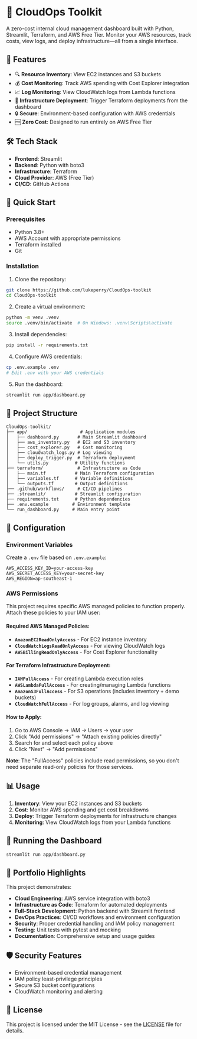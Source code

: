 # 🧠 CloudOps Toolkit

A zero-cost internal cloud management dashboard built with Python, Streamlit, Terraform, and AWS Free Tier. Monitor your AWS resources, track costs, view logs, and deploy infrastructure—all from a single interface.

## 🌟 Features

- 🔍 **Resource Inventory**: View EC2 instances and S3 buckets
- 💰 **Cost Monitoring**: Track AWS spending with Cost Explorer integration
- 📈 **Log Monitoring**: View CloudWatch logs from Lambda functions
- 🚀 **Infrastructure Deployment**: Trigger Terraform deployments from the dashboard
- 🔒 **Secure**: Environment-based configuration with AWS credentials
- 🆓 **Zero Cost**: Designed to run entirely on AWS Free Tier

## 🛠️ Tech Stack

- **Frontend**: Streamlit
- **Backend**: Python with boto3
- **Infrastructure**: Terraform
- **Cloud Provider**: AWS (Free Tier)
- **CI/CD**: GitHub Actions

## 🚀 Quick Start

### Prerequisites

- Python 3.8+
- AWS Account with appropriate permissions
- Terraform installed
- Git

### Installation

1. Clone the repository:
```bash
git clone https://github.com/lukeperry/CloudOps-toolkit
cd CloudOps-toolkit
```

2. Create a virtual environment:
```bash
python -m venv .venv
source .venv/bin/activate  # On Windows: .venv\Scripts\activate
```

3. Install dependencies:
```bash
pip install -r requirements.txt
```

4. Configure AWS credentials:
```bash
cp .env.example .env
# Edit .env with your AWS credentials
```

5. Run the dashboard:
```bash
streamlit run app/dashboard.py
```

## 📁 Project Structure

```
CloudOps-toolkit/
├── app/                    # Application modules
│   ├── dashboard.py       # Main Streamlit dashboard
│   ├── aws_inventory.py   # EC2 and S3 inventory
│   ├── cost_explorer.py   # Cost monitoring
│   ├── cloudwatch_logs.py # Log viewing
│   ├── deploy_trigger.py  # Terraform deployment
│   └── utils.py          # Utility functions
├── terraform/             # Infrastructure as Code
│   ├── main.tf           # Main Terraform configuration
│   ├── variables.tf      # Variable definitions
│   └── outputs.tf        # Output definitions
├── .github/workflows/     # CI/CD pipelines
├── .streamlit/           # Streamlit configuration
├── requirements.txt      # Python dependencies
├── .env.example         # Environment template
└── run_dashboard.py     # Main entry point
```

## 🔧 Configuration

### Environment Variables

Create a `.env` file based on `.env.example`:

```env
AWS_ACCESS_KEY_ID=your-access-key
AWS_SECRET_ACCESS_KEY=your-secret-key
AWS_REGION=ap-southeast-1
```

### AWS Permissions

This project requires specific AWS managed policies to function properly. Attach these policies to your IAM user:

#### Required AWS Managed Policies:
- **`AmazonEC2ReadOnlyAccess`** - For EC2 instance inventory
- **`CloudWatchLogsReadOnlyAccess`** - For viewing CloudWatch logs  
- **`AWSBillingReadOnlyAccess`** - For Cost Explorer functionality

#### For Terraform Infrastructure Deployment:
- **`IAMFullAccess`** - For creating Lambda execution roles
- **`AWSLambdaFullAccess`** - For creating/managing Lambda functions
- **`AmazonS3FullAccess`** - For S3 operations (includes inventory + demo buckets)
- **`CloudWatchFullAccess`** - For log groups, alarms, and log viewing

#### How to Apply:
1. Go to AWS Console → IAM → Users → your user
2. Click "Add permissions" → "Attach existing policies directly"
3. Search for and select each policy above
4. Click "Next" → "Add permissions"

**Note**: The "FullAccess" policies include read permissions, so you don't need separate read-only policies for those services.

## 📊 Usage

1. **Inventory**: View your EC2 instances and S3 buckets
2. **Cost**: Monitor AWS spending and get cost breakdowns
3. **Deploy**: Trigger Terraform deployments for infrastructure changes
4. **Monitoring**: View CloudWatch logs from your Lambda functions

## 🚀 Running the Dashboard

```bash
streamlit run app/dashboard.py
```

## 🎯 Portfolio Highlights

This project demonstrates:

- **Cloud Engineering**: AWS service integration with boto3
- **Infrastructure as Code**: Terraform for automated deployments
- **Full-Stack Development**: Python backend with Streamlit frontend
- **DevOps Practices**: CI/CD workflows and environment configuration
- **Security**: Proper credential handling and IAM policy management
- **Testing**: Unit tests with pytest and mocking
- **Documentation**: Comprehensive setup and usage guides

## 🛡️ Security Features

- Environment-based credential management
- IAM policy least-privilege principles
- Secure S3 bucket configurations
- CloudWatch monitoring and alerting

## 📝 License

This project is licensed under the MIT License - see the [LICENSE](LICENSE) file for details.
